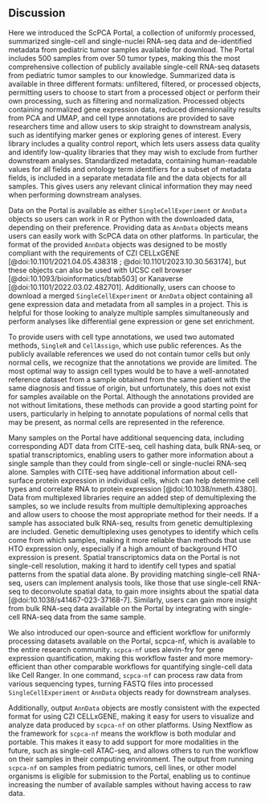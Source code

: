 
## Discussion 

Here we introduced the ScPCA Portal, a collection of uniformly processed, summarized single-cell and single-nuclei RNA-seq data and de-identified metadata from pediatric tumor samples available for download.
The Portal includes 500 samples from over 50 tumor types, making this the most comprehensive collection of publicly available single-cell RNA-seq datasets from pediatric tumor samples to our knowledge. 
Summarized data is available in three different formats: unfiltered, filtered, or processed objects, permitting users to choose to start from a processed object or perform their own processing, such as filtering and normalization. 
Processed objects containing normalized gene expression data, reduced dimensionality results from PCA and UMAP, and cell type annotations are provided to save researchers time and allow users to skip straight to downstream analysis, such as identifying marker genes or exploring genes of interest. 
Every library includes a quality control report, which lets users assess data quality and identify low-quality libraries that they may wish to exclude from further downstream analyses.
Standardized metadata, containing human-readable values for all fields and ontology term identifiers for a subset of metadata fields, is included in a separate metadata file and the data objects for all samples. 
This gives users any relevant clinical information they may need when performing downstream analyses. 

Data on the Portal is available as either `SingleCellExperiment` or `AnnData` objects so users can work in R or Python with the downloaded data, depending on their preference. 
Providing data as `AnnData` objects means users can easily work with ScPCA data on other platforms.
In particular, the format of the provided `AnnData` objects was designed to be mostly compliant with the requirements of CZI CELLxGENE [@doi:10.1101/2021.04.05.438318 ; @doi:10.1101/2023.10.30.563174], but these objects can also be used with UCSC cell browser [@doi:10.1093/bioinformatics/btab503] or Kanaverse [@doi:10.1101/2022.03.02.482701]. 
Additionally, users can choose to download a merged `SingleCellExperiment` or `AnnData` object containing all gene expression data and metadata from all samples in a project. 
This is helpful for those looking to analyze multiple samples simultaneously and perform analyses like differential gene expression or gene set enrichment. 

To provide users with cell type annotations, we used two automated methods, `SingleR` and `CellAssign`, which use public references. 
As the publicly available references we used do not contain tumor cells but only normal cells, we recognize that the annotations we provide are limited. 
The most optimal way to assign cell types would be to have a well-annotated reference dataset from a sample obtained from the same patient with the same diagnosis and tissue of origin, but unfortunately, this does not exist for samples available on the Portal. 
Although the annotations provided are not without limitations, these methods can provide a good starting point for users, particularly in helping to annotate populations of normal cells that may be present, as normal cells are represented in the reference.

Many samples on the Portal have additional sequencing data, including corresponding ADT data from CITE-seq, cell hashing data, bulk RNA-seq, or spatial transcriptomics, enabling users to gather more information about a single sample than they could from single-cell or single-nuclei RNA-seq alone. 
Samples with CITE-seq have additional information about cell-surface protein expression in individual cells, which can help determine cell types and correlate RNA to protein expression [@doi:10.1038/nmeth.4380]. 
Data from multiplexed libraries require an added step of demultiplexing the samples, so we include results from multiple demultiplexing approaches and allow users to choose the most appropriate method for their needs. 
If a sample has associated bulk RNA-seq, results from genetic demultiplexing are included. 
Genetic demultiplexing uses genotypes to identify which cells come from which samples, making it more reliable than methods that use HTO expression only, especially if a high amount of background HTO expression is present. 
Spatial transcriptomics data on the Portal is not single-cell resolution, making it hard to identify cell types and spatial patterns from the spatial data alone.
By providing matching single-cell RNA-seq, users can implement analysis tools, like those that use single-cell RNA-seq to deconvolute spatial data, to gain more insights about the spatial data [@doi:10.1038/s41467-023-37168-7]. 
Similarly, users can gain more insight from bulk RNA-seq data available on the Portal by integrating with single-cell RNA-seq data from the same sample.  

We also introduced our open-source and efficient workflow for uniformly processing datasets available on the Portal, scpca-nf, which is available to the entire research community. 
`scpca-nf` uses alevin-fry for gene expression quantification, making this workflow faster and more memory-efficient than other comparable workflows for quantifying single-cell data like Cell Ranger. 
In one command, `scpca-nf` can process raw data from various sequencing types, turning FASTQ files into processed `SingleCellExperiment` or `AnnData` objects ready for downstream analyses. 
<!--TODO: There was a comment about mentioning the compatibility with CZI, but I added that in an earlier paragraph, so I don't think we need the next sentence. --> 
Additionally, output `AnnData` objects are mostly consistent with the expected format for using CZI CELLxGENE, making it easy for users to visualize and analyze data produced by `scpca-nf` on other platforms.
Using Nextflow as the framework for `scpca-nf` means the workflow is both modular and portable. 
This makes it easy to add support for more modalities in the future, such as single-cell ATAC-seq, and allows others to run the workflow on their samples in their computing environment. 
The output from running `scpca-nf` on samples from pediatric tumors, cell lines, or other model organisms is eligible for submission to the Portal, enabling us to continue increasing the number of available samples without having access to raw data. 

